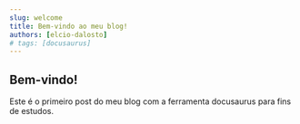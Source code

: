 ```yaml
---
slug: welcome
title: Bem-vindo ao meu blog!
authors: [elcio-dalosto]
# tags: [docusaurus]
---
```


## Bem-vindo!

Este é o primeiro post do meu blog com a ferramenta docusaurus para fins de estudos.